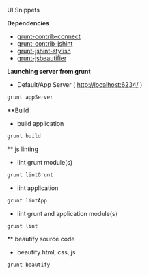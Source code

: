 UI Snippets

**Dependencies**
* [grunt-contrib-connect](https://github.com/gruntjs/grunt-contrib-connect)
* [grunt-contrib-jshint](https://github.com/gruntjs/grunt-contrib-jshint)
* [grunt-jshint-stylish](https://github.com/sindresorhus/jshint-stylish)
* [grunt-jsbeautifier](https://github.com/vkadam/grunt-jsbeautifier)

**Launching server from grunt**
* Default/App Server ( [http://localhost:6234/](http://localhost:6234/) )
```bash
grunt appServer
```
**Build
* build application
```bash
grunt build
```
** js linting
* lint grunt module(s)
```bash
grunt lintGrunt
```
* lint application
```bash
grunt lintApp
```
* lint grunt and application module(s)
```bash
grunt lint
```
** beautify source code
* beautify html, css, js
```bash
grunt beautify
```